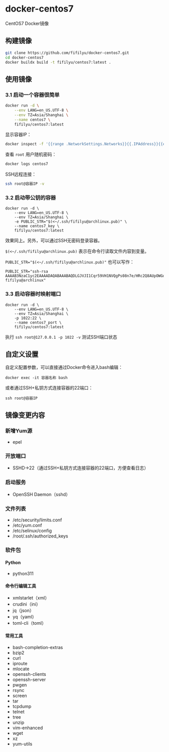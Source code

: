 # docker-centos7

CentOS7 Docker镜像

## 构建镜像

```bash
git clone https://github.com/fifilyu/docker-centos7.git
cd docker-centos7
docker buildx build -t fifilyu/centos7:latest .
```

## 使用镜像

### 3.1 启动一个容器很简单

```bash
docker run -d \
    --env LANG=en_US.UTF-8 \
    --env TZ=Asia/Shanghai \
    --name centos7 \
    fifilyu/centos7:latest
```

显示容器IP：

```bash
docker inspect -f '{{range .NetworkSettings.Networks}}{{.IPAddress}}{{end}}' centos7
```
查看 `root` 用户随机密码：

```bash
docker logs centos7
```

SSH远程连接：

```bash
ssh root@容器IP -v
```

### 3.2 启动带公钥的容器

    docker run -d \
        --env LANG=en_US.UTF-8 \
	    --env TZ=Asia/Shanghai \
        -e PUBLIC_STR="$(<~/.ssh/fifilyu@archlinux.pub)" \
        --name centos7_key \
        fifilyu/centos7:latest

效果同上。另外，可以通过SSH无密码登录容器。

`$(<~/.ssh/fifilyu@archlinux.pub)` 表示在命令行读取文件内容到变量。

`PUBLIC_STR="$(<~/.ssh/fifilyu@archlinux.pub)"` 也可以写作：

    PUBLIC_STR="ssh-rsa AAAAB3NzaC1yc2EAAAADAQABAAABAQDLGJVJI1Cqr59VH1NVQgPs08n7e/HRc2Q8AUpOWGoJpVzIgjO+ipjqwnxh3eiBd806eXIIa5OFwRm0fYfMFxBOdo3l5qGtBe82PwTotdtpcacP5Dkrn+HZ1kG+cf0BNSF5oXbTCTrqY12/T8h4035BXyRw7+MuVPiCUhydYs3RgsODA47ZR3owgjvPsayUd5MrD8gidGqv1zdyW9nQXnXB7m9Sn9Mg8rk6qBxQUbtMN9ez0BFrUGhXCkW562zhJjP5j4RLVfvL2N1bWT9EoFTCjk55pv58j+PTNEGUmu8PrU8mtgf6zQO871whTD8/H6brzaMwuB5Rd5OYkVir0BXj fifilyu@archlinux"

### 3.3 启动容器时映射端口

    docker run -d \
        --env LANG=en_US.UTF-8 \
	    --env TZ=Asia/Shanghai \
        -p 1022:22 \
        --name centos7_port \
        fifilyu/centos7:latest

执行 `ssh root@127.0.0.1 -p 1022 -v` 测试SSH端口状态

## 自定义设置

自定义配置参数，可以直接通过Docker命令进入bash编辑：

    docker exec -it 容器名称 bash

或者通过SSH+私钥方式连接容器的22端口：

    ssh root@容器IP

## 镜像变更内容

### 新增Yum源

* epel

### 开放端口

* SSHD->22（通过SSH+私钥方式连接容器的22端口，方便查看日志）

### 启动服务

* OpenSSH Daemon（sshd）

### 文件列表

* /etc/security/limits.conf
* /etc/yum.conf
* /etc/selinux/config
* /root/.ssh/authorized_keys

### 软件包

#### Python

* python311

#### 命令行编辑工具

* xmlstarlet（xml）
* crudini（ini）
* jq（json）
* yq（yaml）
* toml-cli（toml）

#### 常用工具

* bash-completion-extras
* bzip2
* curl
* iproute
* mlocate
* openssh-clients
* openssh-server
* pwgen
* rsync
* screen
* tar
* tcpdump
* telnet
* tree
* unzip
* vim-enhanced
* wget
* xz
* yum-utils
